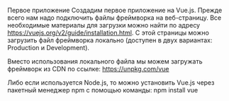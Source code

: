Первое приложение
Создадим первое приложение на Vue.js. Прежде всего нам надо подключить файлы фреймворка на веб-страницу. Все необходимые материалы для загрузки можно найти по адресу https://vuejs.org/v2/guide/installation.html. С этой страницы можно загрузить файл фреймворка локально (доступен в двух вариантах: Production и Development).

Вместо использования локального файла мы можем загружать фреймворк из CDN по ссылке:
https://unpkg.com/vue
<script src="https://unpkg.com/vue"></script>

Либо если используется Node.js, то можно установить Vue.js через пакетный менеджер npm с помощью команды:
npm install vue
